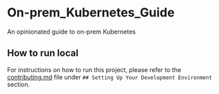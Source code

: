 # On-prem_Kubernetes_Guide

An opinionated guide to on-prem Kubernetes

## How to run local

For instructions on how to run this project, please refer to the [contributing.md](./contributing.md) file under `## Setting Up Your Development Environment` section.

